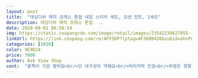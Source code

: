 ```yaml
---
layout: post 
title:  "데싱디바 매직 프레스 톤업 네일 스티커 세트, 오션 민트, 1세트" 
description: 데싱디바 매직 프레스 톤업  ..
date: 2020-08-01 06:58:54 
img: https://static.coupangcdn.com/image/retail/images/23542239627855-f693d104-87d4-4d8a-bf98-3fe52d599173.jpg 
linkUrl: https://link.coupang.com/re/AFFSDP?lptag=AF3600438&subid=ahnPublicAsk&pageKey=1495906144&itemId=2568848182&vendorItemId=70561229058&traceid=V0-113-29656881e175f9cc 
categories: [1010] 
color: 9E9D24 
price: 7000 
author: Ask View Shop 
cont:  "끝쪽이 가끔 찢어짐<br/>단 내구성이 약해요<br/>머리카락 안낌<br/>무광은 정말 내스퇄<br/>배송도 빠르고 상품도 꼼꼼하게 포장해놔서 좋았어요!<br/>색 여러조합으로 구입함<br/>색도 딱 원하는 색감 그대로 였어요.<br/><br/>색상이 넘나 이쁨<br/>슈퍼슬림핏 굿굿<br/>저렴한 가격에 기분전환 하세요.<br/> 재구매의사 100프로 ㅎ<br/>젤네일 똥손을 커버해줌<br/>코로나로 어디 가기도 그렇고 집에서 편하고 간편하게 기분전환 하기 딱 좋아요.<br/> 지금 붙힌지 3일짼데 설거지하고 목욕하고 집안일 해도 떨어지는거 없이 잘 붙어 있어요!<br/>파츠는 제가 따로 붙인거고 색감은 사진 그대로 나와요!!<br/>하루동안 여러번 붙일정도로 자주 떼어졌지만 잘 붙인 건 또 안 떨어지더라구요!!<br/>" 
---
```

